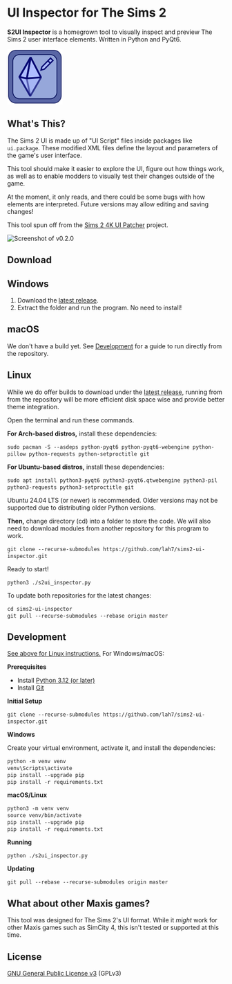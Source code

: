 
# UI Inspector for The Sims 2

**S2UI Inspector** is a homegrown tool to visually inspect and preview
The Sims 2 user interface elements. Written in Python and PyQt6.

![Project Logo](data/icon.svg)


## What's This?

The Sims 2 UI is made up of "UI Script" files inside packages like `ui.package`.
These modified XML files define the layout and parameters of the game's
user interface.

This tool should make it easier to explore the UI, figure out how things work,
as well as to enable modders to visually test their changes outside of the game.

At the moment, it only reads, and there could be some bugs with how elements
are interpreted. Future versions may allow editing and saving changes!

This tool spun off from the [Sims 2 4K UI Patcher](https://github.com/lah7/sims2-4k-ui-patch) project.

![Screenshot of v0.2.0](https://github.com/user-attachments/assets/123c99f7-baa1-4323-bdca-6393aa122d21)


## Download

## Windows

1. Download the [latest release].
2. Extract the folder and run the program. No need to install!

## macOS

We don't have a build yet. See [Development](#development) for a guide to run
directly from the repository.

## Linux

While we do offer builds to download under the [latest release], running from
from the repository will be more efficient disk space wise and provide better
theme integration.

Open the terminal and run these commands.

**For Arch-based distros,** install these dependencies:

    sudo pacman -S --asdeps python-pyqt6 python-pyqt6-webengine python-pillow python-requests python-setproctitle git

**For Ubuntu-based distros,** install these dependencies:

    sudo apt install python3-pyqt6 python3-pyqt6.qtwebengine python3-pil python3-requests python3-setproctitle git

Ubuntu 24.04 LTS (or newer) is recommended. Older versions may not be supported
due to distributing older Python versions.

**Then,** change directory (cd) into a folder to store the code.
We will also need to download modules from another repository for this program to work.

    git clone --recurse-submodules https://github.com/lah7/sims2-ui-inspector.git

Ready to start!

    python3 ./s2ui_inspector.py

To update both repositories for the latest changes:

    cd sims2-ui-inspector
    git pull --recurse-submodules --rebase origin master

[latest release]: https://github.com/lah7/sims2-ui-inspector/releases/latest

## Development

[See above for Linux instructions.](#Linux) For Windows/macOS:

**Prerequisites**

* Install [Python 3.12 (or later)](https://www.python.org/downloads/)
* Install [Git](https://git-scm.com/)

**Initial Setup**

    git clone --recurse-submodules https://github.com/lah7/sims2-ui-inspector.git


**Windows**

Create your virtual environment, activate it, and install the dependencies:

    python -m venv venv
    venv\Scripts\activate
    pip install --upgrade pip
    pip install -r requirements.txt

**macOS/Linux**

    python3 -m venv venv
    source venv/bin/activate
    pip install --upgrade pip
    pip install -r requirements.txt

**Running**

    python ./s2ui_inspector.py

**Updating**

    git pull --rebase --recurse-submodules origin master


## What about other Maxis games?

This tool was designed for The Sims 2's UI format. While it _might_ work for
other Maxis games such as SimCity 4, this isn't tested or supported at this time.


## License

[GNU General Public License v3](LICENSE) (GPLv3)
